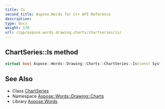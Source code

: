 ```yaml
---
title: Is
second_title: Aspose.Words for C++ API Reference
description: 
type: docs
weight: 170
url: /cpp/aspose.words.drawing.charts/chartseries/is/
---
```

## ChartSeries::Is method




```cpp
virtual bool Aspose::Words::Drawing::Charts::ChartSeries::Is(const System::TypeInfo &target) const override
```

## See Also

* Class [ChartSeries](../)
* Namespace [Aspose::Words::Drawing::Charts](../../)
* Library [Aspose.Words](../../../)
